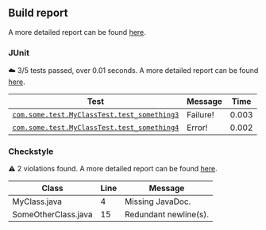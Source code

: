 ## Build report

A more detailed report can be found [here](https://my-jenkins-instance/job/build/130/).

### JUnit

:cloud: 3/5 tests passed, over 0.01 seconds. A more detailed report can be found [here](https://my-jenkins-instance/job/build/130/testReport/).

| Test | Message | Time |
| ---- | ------- | ---- |
| [`com.some.test.MyClassTest.test_something3`](https://my-jenkins-instance/job/build/130/junitResult/com.some.test/MyTestClass/test_something3) | Failure! | 0.003 |
| [`com.some.test.MyClassTest.test_something4`](https://my-jenkins-instance/job/build/130/junitResult/com.some.test/MyTestClass/test_something4) | Error! | 0.002 |

### Checkstyle

:warning: 2 violations found. A more detailed report can be found [here](https://my-jenkins-instance/job/build/130/checkstyleResult/).

| Class | Line | Message |
| ----- | ---- | ------- |
| MyClass.java | 4 | Missing JavaDoc. |
| SomeOtherClass.java | 15 | Redundant newline(s). |
